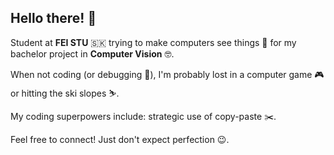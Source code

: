 ## Hello there! 👋

Student at **FEI STU** 🇸🇰 trying to make computers see things 👀 for my bachelor project in **Computer Vision** 🤓.

When not coding (or debugging 🐛), I'm probably lost in a computer game 🎮 or hitting the ski slopes ⛷️.

My coding superpowers include: strategic use of copy-paste ✂️.

Feel free to connect! Just don't expect perfection 😉.
